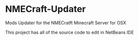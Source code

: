 # NMECraft-Updater
Mods Updater for the NMECratft Minecraft Server for OSX

This project has all of the source code to edit in NetBeans IDE
